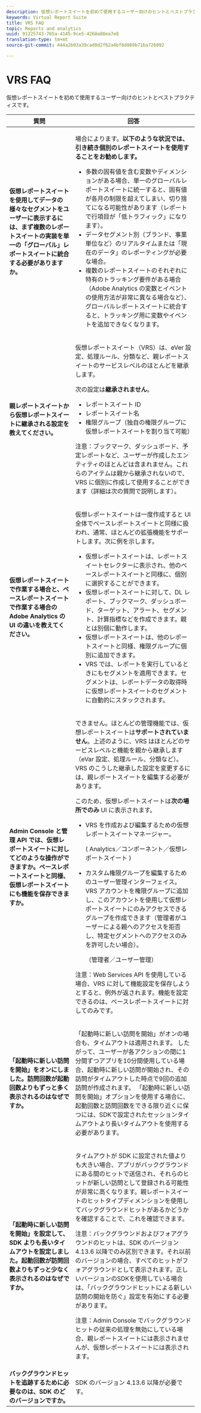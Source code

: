 ```yaml
---
description: 仮想レポートスイートを初めて使用するユーザー向けのヒントとベストプラクティスです。
keywords: Virtual Report Suite
title: VRS FAQ
topic: Reports and analytics
uuid: 91225743-765a-4145-9ce5-4268e80ea7e8
translation-type: tm+mt
source-git-commit: 444a2b93a39cad0d2f62a4bf8d889b71ba726092

---
```



# VRS FAQ

仮想レポートスイートを初めて使用するユーザー向けのヒントとベストプラクティスです。

<table id="table_4D9DE70984674B65AD7D40E3D1479CD2"> 
 <thead> 
  <tr> 
   <th colname="col1" class="entry"> 質問 </th> 
   <th colname="col2" class="entry"> 回答 </th> 
  </tr> 
 </thead>
 <tbody> 
  <tr> 
   <td colname="col1"> <b>仮想レポートスイートを使用してデータの様々なセグメントをユーザーに表示するには、まず複数のレポートスイートの実装を単一の「グローバル」レポートスイートに統合する必要がありますか。</b> </td> 
   <td colname="col2"> <p>場合によります。<b>以下のような状況では、引き続き個別のレポートスイートを使用することをお勧めします。</b> </p> 
    <ul> 
     <li>多数の固有値を含む変数やディメンションがある場合、単一のグローバルレポートスイートに統一すると、固有値が各月の制限を超えてしまい、切り捨てになる可能性があります（レポートで行項目が「低トラフィック」になります）。 </li> 
     <li>データセグメント別（ブランド、事業単位など）のリアルタイムまたは「現在のデータ」のレポーティングが必要な場合。 </li> 
     <li>複数のレポートスイートのそれぞれに特有のトラッキング要件がある場合（Adobe Analytics の変数とイベントの使用方法が非常に異なる場合など）、グローバルレポートスイートに統合すると、トラッキング用に変数やイベントを追加できなくなります。 </li> 
    </ul> </td> 
  </tr> 
  <tr> 
   <td colname="col1"> <b>親レポートスイートから仮想レポートスイートに継承される設定を教えてください。</b> </td> 
   <td colname="col2"> <p>仮想レポートスイート（VRS）は、eVer 設定、処理ルール、分類など、親レポートスイートのサービスレベルのほとんどを継承します。 </p> <p>次の設定は<b>継承されません</b>。 </p> 
    <ul> 
     <li>レポートスイート ID </li> 
     <li>レポートスイート名 </li> 
     <li>権限グループ（独自の権限グループに仮想レポートスイートを割り当て可能） </li> 
    </ul> <p>注意：ブックマーク、ダッシュボード、予定レポートなど、ユーザーが作成したエンティティのほとんどは含まれません。これらのアイテムは親から継承されないので、VRS に個別に作成して使用することができます（詳細は次の質問で説明します）。 </p> </td> 
  </tr> 
  <tr> 
   <td colname="col1"> <b>仮想レポートスイートで作業する場合と、ベースレポートスイートで作業する場合の Adobe Analytics の UI の違いを教えてください。</b> </td> 
   <td colname="col2"> <p>仮想レポートスイートは一度作成すると UI 全体でベースレポートスイートと同様に扱われ、通常、ほとんどの拡張機能をサポートします。次に例を示します。 </p> 
    <ul> 
     <li>仮想レポートスイートは、レポートスイートセレクターに表示され、他のベースレポートスイートと同様に、個別に選択することができます。 </li> 
     <li>仮想レポートスイートに対して、DL レポート、ブックマーク、ダッシュボード、ターゲット、アラート、セグメント、計算指標などを作成できます。親とは別個に動作します。 </li> 
     <li>仮想レポートスイートは、他のレポートスイートと同様、権限グループに個別に追加できます。 </li> 
     <li>VRS では、レポートを実行しているときにもセグメントを適用できます。セグメントは、レポートデータの取得時に仮想レポートスイートのセグメントに自動的にスタックされます。 </li> 
    </ul> </td> 
  </tr> 
  <tr> 
   <td colname="col1"> <b>Admin Console と管理 API では、仮想レポートスイートに対してどのような操作ができますか。ベースレポートスイートと同様、仮想レポートスイートにも機能を保存できますか。</b> </td> 
   <td colname="col2"> <p>できません。ほとんどの管理機能では、仮想レポートスイートは<b>サポートされていません</b>。上述のように、VRS はほとんどのサービスレベルと機能を親から継承します（eVar 設定、処理ルール、分類など）。VRS のこうした継承した設定を変更するには、親レポートスイートを編集する必要があります。 </p> <p>このため、仮想レポートスイートは<b>次の場所でのみ</b> UI に表示されます。 </p> 
    <ul> 
     <li>VRS を作成および編集するための仮想レポートスイートマネージャー。 <p>( <span class="ignoretag"> <span class="uicontrol"> Analytics</span>／<span class="uicontrol">コンポーネント</span>／<span class="uicontrol">仮想レポートスイート </span> </span>) </p> </li> 
     <li id="li_E2B3F61A3013402697DCF6E0D32A62DC"> カスタム権限グループを編集するためのユーザー管理インターフェイス。VRS アカウントを権限グループに追加し、このアカウントを使用して仮想レポートスイートにのみアクセスできるグループを作成できます（管理者がユーザーによる親へのアクセスを拒否し、特定セグメントへのアクセスのみを許可したい場合）。 <p>（<span class="ignoretag"><span class="uicontrol">管理者</span>／<span class="uicontrol">ユーザー管理</span></span>） </p> </li> 
    </ul> <p>注意：Web Services API を使用している場合、VRS に対して機能設定を保存しようとすると、例外が返されます。機能を設定できるのは、ベースレポートスイートに対してのみです。 </p> </td> 
  </tr> 
  <tr> 
   <td colname="col1"> <b>「起動時に新しい訪問を開始」をオンにしました。訪問回数が起動回数よりもずっと多く表示されるのはなぜですか。</b> </td> 
   <td colname="col2"> <p> 「起動時に新しい訪問を開始」がオンの場合も、タイムアウトは適用されます。 したがって、ユーザーが各アクションの間に1分間ずつアプリを10分間使用している場合、起動時に新しい訪問が開始され、その訪問がタイムアウトした時点で9回の追加訪問が作成されます。 「起動時に新しい訪問を開始」オプションを使用する場合に、起動回数と訪問回数をできる限り近くに保つには、SDKで設定されたセッションタイムアウトより長いタイムアウトを使用する必要があります。 </p> </td> 
  </tr> 
  <tr> 
   <td colname="col1"> <b>「起動時に新しい訪問を開始」を設定して、SDK よりも長いタイムアウトを設定しました。起動回数が訪問回数よりもずっと少なく表示されるのはなぜですか。</b> </td> 
   <td colname="col2"> <p> タイムアウトが SDK に設定された値よりも大きい場合、アプリがバックグラウンドにある間のヒットで送信され、それらのヒットが新しい訪問として登録される可能性が非常に高くなります。親レポートスイートのヒットタイプディメンションを使用してバックグラウンドヒットがあるかどうかを確認することで、これを確認できます。 </p> <p> <p>注意：バックグラウンドおよびフォアグラウンドのヒットは、SDK のバージョン 4.13.6 以降でのみ区別できます。それ以前のバージョンの場合、すべてのヒットがフォアグラウンドとして表示されます。正しいバージョンのSDKを使用している場合は、「バックグラウンドヒットによる新しい訪問の開始を防ぐ」設定を有効にする必要があります。 </p> </p> <p> <p>注意：Admin Console でバックグラウンドヒットの従来の処理を無効にしている場合、親レポートスイートには表示されませんが、仮想レポートスイートには表示されます。 </p> </p> </td> 
  </tr> 
  <tr> 
   <td colname="col1"> <b>バックグラウンドヒットを追跡するために必要なのは、SDK のどのバージョンですか。</b> </td> 
   <td colname="col2"> <p> SDK のバージョン 4.13.6 以降が必要です。 </p> </td> 
  </tr> 
 </tbody> 
</table>

